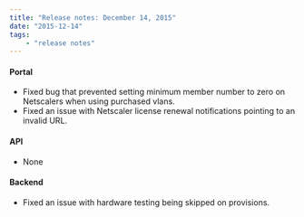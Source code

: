 ```yaml
---
title: "Release notes: December 14, 2015"
date: "2015-12-14"
tags:
    - "release notes"
---
```


#### Portal
+ Fixed bug that prevented setting minimum member number to zero on Netscalers when using purchased vlans.
+ Fixed an issue with Netscaler license renewal notifications pointing to an invalid URL. 

#### API
+ None

#### Backend
+ Fixed an issue with hardware testing being skipped on provisions.
